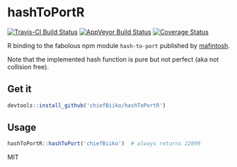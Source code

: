 # hashToPortR

[![Travis-CI Build Status](https://travis-ci.org/chiefBiiko/hashToPortR.svg?branch=master)](https://travis-ci.org/chiefBiiko/hashToPortR) [![AppVeyor Build Status](https://ci.appveyor.com/api/projects/status/github/chiefBiiko/hashToPortR?branch=master&svg=true)](https://ci.appveyor.com/project/chiefBiiko/hashToPortR) [![Coverage Status](https://img.shields.io/codecov/c/github/chiefBiiko/hashToPortR/master.svg)](https://codecov.io/github/chiefBiiko/hashToPortR?branch=master)

R binding to the fabolous npm module `hash-to-port` published by [mafintosh](https://github.com/mafintosh/hash-to-port).

Note that the implemented hash function is pure but not perfect (aka not collision free).

## Get it

```r
devtools::install_github('chiefBiiko/hashToPortR')
```

## Usage

```r
hashToPortR::hashToPort('chiefBiiko')  # always returns 22099
```

MIT